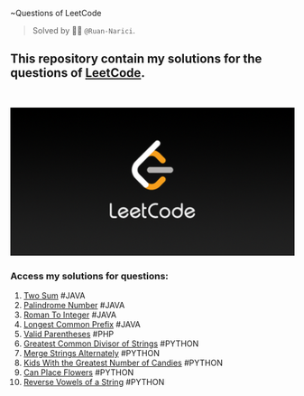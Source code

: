  ~Questions of LeetCode
> Solved by :man_technologist: ```@Ruan-Narici```.
## This repository contain my solutions for the questions of <a href="https://leetcode.com/" target="_blank">LeetCode</a>.
<br>

<img src="./assets/img/LeetCode_Sharing.png" width= "900px"></img>
<br>

### Access my solutions for questions:
1. <a href="./01-TwoSum" target="_blank">Two Sum</a><span> #JAVA</span>
9. <a href="./09-PalindromeNumber" target="_blank">Palindrome Number</a><span> #JAVA</span>
13. <a href="./13-RomanToInteger" target="_blank">Roman To Integer</a><span> #JAVA</span>
14. <a href="./14-LongestCommonPrefix" target="_blank">Longest Common Prefix</a><span> #JAVA</span>
20. <a href="./20-ValidParentheses" target="_blank">Valid Parentheses</a><span> #PHP</span>
1071. <a href="./1071-Greatest Common Divisor of Strings/" target="_blank">Greatest Common Divisor of Strings</a><span> #PYTHON</span>
1768. <a href="./1768-Merge Strings Alternately/" target="_blank">Merge Strings Alternately</a><span> #PYTHON</span>
1431. <a href="./1431-Kids With the Greatest Number of Candies/" target="_blank">Kids With the Greatest Number of Candies</a><span> #PYTHON</span>
605. <a href="./605-Can Place Flowers/" target="_blank">Can Place Flowers</a><span> #PYTHON</span>
345. <a href="./345-Reverse Vowels of a String/" target="_blank">Reverse Vowels of a String</a><span> #PYTHON</span>

